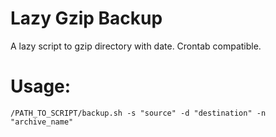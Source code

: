 # Lazy Gzip Backup
A lazy script to gzip directory with date. Crontab compatible.


# Usage:
```
/PATH_TO_SCRIPT/backup.sh -s "source" -d "destination" -n "archive_name"
```

